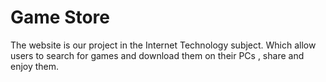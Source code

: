 # Game Store
The website is our project in the Internet Technology subject.
Which allow users to search for games and download them on their PCs , share and enjoy them.

